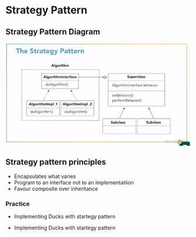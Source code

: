 # Strategy Pattern

## Strategy Pattern Diagram

![strategy-pattern-diagram](strategy-pattern.png)

## Strategy pattern principles

- Encapsulates what varies
- Program to an interface not to an implementatiion
- Favour composite over inheritance

### Practice

- Implementing Ducks with startegy pattern

- Implementing Ducks with startegy pattern
